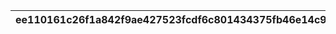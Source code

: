 |ee110161c26f1a842f9ae427523fcdf6c801434375fb46e14c936e60342e6b85|ee6546bac3f9d168d42db885df7831d327b492bb4a0220e0db64d54fc71a6f56|abeb33e4b20889badd29ca0a037d700075c1be34e5a30c3e39f512c8714bef2d|214008ab4b96b2e5745f0198b3a6b3e5157cff813d6240d1357c337ae989bd5c|63641fe68ff8e0761cfe34e0e3d1e618f9d6d9fc294fbd357aa5ff9b65905766|6dfb484e8938ad9cd2f9496c72d5af8b3f2c9e5c6fb89f9ae5df36563d151190|b6b60056610d95dc4c93d8f34af66c65c1ba099be4bd24ffdd3556baa5a2d6a0|85102af7654d7f19b244c44ac900eb1c4dd1aafe8ec4ad20743dd6af1417a26c|58ed51c0e7c374549a4f074192ba82c909db3521509b043ab2cb3c6fc3eea0ed|daeb2d63318fdaf7915c99a052667dd782ce38f1ad25e22d7ba9a42ff7610c2f|58c7b0312c1a11be459353f71baf9f1647120121f71cb35f7ee1cb338633248c|eb88805cf3118fac7376263878d81c42f46fa3f1b00e558c6a5c46f06d68ffe6|
| --- | --- | --- | --- | --- | --- | --- | --- | --- | --- | --- | --- |